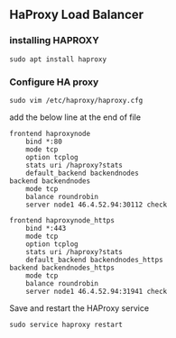 ## HaProxy Load Balancer

### installing HAPROXY

    sudo apt install haproxy

###  Configure HA proxy 


    sudo vim /etc/haproxy/haproxy.cfg

add the below line at the end of file 


    frontend haproxynode
        bind *:80
        mode tcp
        option tcplog
        stats uri /haproxy?stats
        default_backend backendnodes
    backend backendnodes
        mode tcp
        balance roundrobin
        server node1 46.4.52.94:30112 check

    frontend haproxynode_https
        bind *:443
        mode tcp
        option tcplog
        stats uri /haproxy?stats
        default_backend backendnodes_https
    backend backendnodes_https
        mode tcp
        balance roundrobin
        server node1 46.4.52.94:31941 check


Save and restart the HAProxy service 

    sudo service haproxy restart 
    